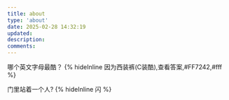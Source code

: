 ```yaml
---
title: about
type: 'about'
date: 2025-02-28 14:32:19
updated:
description:
comments:
---
```


哪个英文字母最酷？ {% hideInline 因为西装裤(C装酷),查看答案,#FF7242,#fff %}

门里站着一个人? {% hideInline 闪 %}
